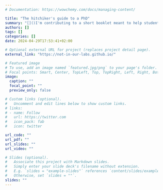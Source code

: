 ```yaml
---
# Documentation: https://wowchemy.com/docs/managing-content/

title: "The hitchiker's guide to a PhD"
summary: "[]()I'm contributing to a short booklet meant to help students navigates their PhDs, and raise awereness about discrimation and harassment issues. All the infos are [here](https://not-in-our-labs.github.io/)."
authors: []
tags: []
categories: []
date: 2024-04-29T17:53:41+02:00

# Optional external URL for project (replaces project detail page).
external_link: "https://not-in-our-labs.github.io/"

# Featured image
# To use, add an image named `featured.jpg/png` to your page's folder.
# Focal points: Smart, Center, TopLeft, Top, TopRight, Left, Right, BottomLeft, Bottom, BottomRight.
image:
  caption: ""
  focal_point: ""
  preview_only: false

# Custom links (optional).
#   Uncomment and edit lines below to show custom links.
# links:
# - name: Follow
#   url: https://twitter.com
#   icon_pack: fab
#   icon: twitter

url_code: ""
url_pdf: ""
url_slides: ""
url_video: ""

# Slides (optional).
#   Associate this project with Markdown slides.
#   Simply enter your slide deck's filename without extension.
#   E.g. `slides = "example-slides"` references `content/slides/example-slides.md`.
#   Otherwise, set `slides = ""`.
slides: ""
---
```

